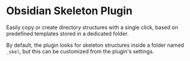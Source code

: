 # Obsidian Skeleton Plugin

Easily copy or create directory structures with a single click, based on predefined templates stored in a dedicated folder.

By default, the plugin looks for skeleton structures inside a folder named `_skel`, but this can be customized from the plugin's settings.
